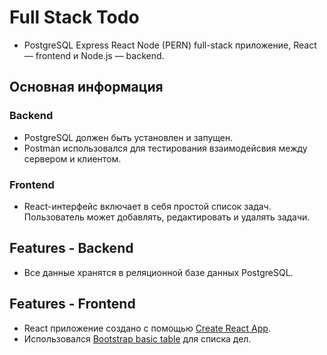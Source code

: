 # Full Stack Todo

* PostgreSQL Express React Node (PERN) full-stack приложение, React — frontend и Node.js — backend.

## Основная информация

### Backend

* PostgreSQL должен быть установлен и запущен.
* Postman использовался для тестирования взаимодейсвия между сервером и клиентом.

### Frontend

* React-интерфейс включает в себя простой список задач. Пользователь может добавлять, редактировать и удалять задачи.

## Features - Backend

* Все данные хранятся в реляционной базе данных PostgreSQL.

## Features - Frontend

* React приложение создано с помощью [Create React App](https://reactjs.org/docs/create-a-new-react-app.html).
* Использовался [Bootstrap basic table](https://www.w3schools.com/bootstrap/bootstrap_tables.asp) для списка дел.
